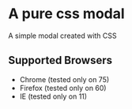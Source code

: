# A pure css modal

A simple modal created with CSS

## Supported Browsers

- Chrome (tested only on 75)
- Firefox (tested only on 60)
- IE (tested only on 11)